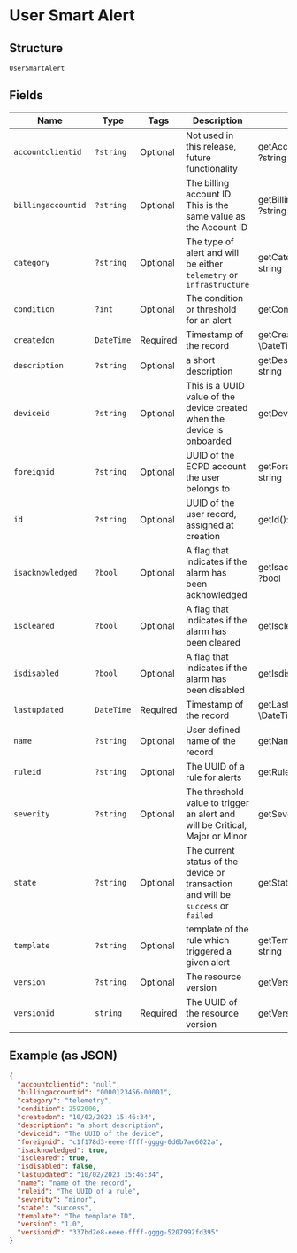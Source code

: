 
# User Smart Alert

## Structure

`UserSmartAlert`

## Fields

| Name | Type | Tags | Description | Getter | Setter |
|  --- | --- | --- | --- | --- | --- |
| `accountclientid` | `?string` | Optional | Not used in this release, future functionality | getAccountclientid(): ?string | setAccountclientid(?string accountclientid): void |
| `billingaccountid` | `?string` | Optional | The billing account ID. This is the same value as the Account ID | getBillingaccountid(): ?string | setBillingaccountid(?string billingaccountid): void |
| `category` | `?string` | Optional | The type of alert and will be either `telemetry` or `infrastructure` | getCategory(): ?string | setCategory(?string category): void |
| `condition` | `?int` | Optional | The condition or threshold for an alert | getCondition(): ?int | setCondition(?int condition): void |
| `createdon` | `DateTime` | Required | Timestamp of the record | getCreatedon(): \DateTime | setCreatedon(\DateTime createdon): void |
| `description` | `?string` | Optional | a short description | getDescription(): ?string | setDescription(?string description): void |
| `deviceid` | `?string` | Optional | This is a UUID value of the device created when the device is onboarded | getDeviceid(): ?string | setDeviceid(?string deviceid): void |
| `foreignid` | `?string` | Optional | UUID of the ECPD account the user belongs to | getForeignid(): ?string | setForeignid(?string foreignid): void |
| `id` | `?string` | Optional | UUID of the user record, assigned at creation | getId(): ?string | setId(?string id): void |
| `isacknowledged` | `?bool` | Optional | A flag that indicates if the alarm has been acknowledged | getIsacknowledged(): ?bool | setIsacknowledged(?bool isacknowledged): void |
| `iscleared` | `?bool` | Optional | A flag that indicates if the alarm has been cleared | getIscleared(): ?bool | setIscleared(?bool iscleared): void |
| `isdisabled` | `?bool` | Optional | A flag that indicates if the alarm has been disabled | getIsdisabled(): ?bool | setIsdisabled(?bool isdisabled): void |
| `lastupdated` | `DateTime` | Required | Timestamp of the record | getLastupdated(): \DateTime | setLastupdated(\DateTime lastupdated): void |
| `name` | `?string` | Optional | User defined name of the record | getName(): ?string | setName(?string name): void |
| `ruleid` | `?string` | Optional | The UUID of a rule for alerts | getRuleid(): ?string | setRuleid(?string ruleid): void |
| `severity` | `?string` | Optional | The threshold value to trigger an alert and will be Critical, Major or Minor | getSeverity(): ?string | setSeverity(?string severity): void |
| `state` | `?string` | Optional | The current status of the device or transaction and will be `success` or `failed` | getState(): ?string | setState(?string state): void |
| `template` | `?string` | Optional | template of the rule which triggered a given alert | getTemplate(): ?string | setTemplate(?string template): void |
| `version` | `?string` | Optional | The resource version | getVersion(): ?string | setVersion(?string version): void |
| `versionid` | `string` | Required | The UUID of the resource version | getVersionid(): string | setVersionid(string versionid): void |

## Example (as JSON)

```json
{
  "accountclientid": "null",
  "billingaccountid": "0000123456-00001",
  "category": "telemetry",
  "condition": 2592000,
  "createdon": "10/02/2023 15:46:34",
  "description": "a short description",
  "deviceid": "The UUID of the device",
  "foreignid": "c1f178d3-eeee-ffff-gggg-0d6b7ae6022a",
  "isacknowledged": true,
  "iscleared": true,
  "isdisabled": false,
  "lastupdated": "10/02/2023 15:46:34",
  "name": "name of the record",
  "ruleid": "The UUID of a rule",
  "severity": "minor",
  "state": "success",
  "template": "The template ID",
  "version": "1.0",
  "versionid": "337bd2e8-eeee-ffff-gggg-5207992fd395"
}
```


